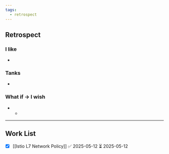 ```yaml
---
tags:
  - retrospect
---
```


## Retrospect
### I like
- 
### Tanks
- 
### What if -> I wish
- 
	- 
---
## Work List
- [x] [[Istio L7 Network Policy]] ✅ 2025-05-12 ⏳ 2025-05-12 



